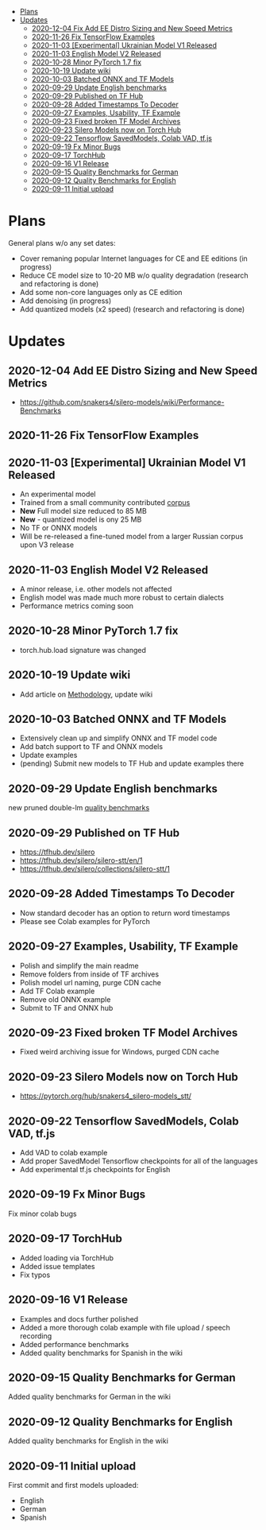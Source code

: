 - [Plans](#plans)
- [Updates](#updates)
  - [2020-12-04 Fix Add EE Distro Sizing and New Speed Metrics](#2020-12-04-add-ee-distro-sizing-and-new-speed-metrics)
  - [2020-11-26 Fix TensorFlow Examples](#2020-11-26-fix-tensorflow-examples)
  - [2020-11-03 [Experimental] Ukrainian Model V1 Released](#2020-11-03-experimental-ukrainian-model-v1-released)
  - [2020-11-03 English Model V2 Released](#2020-11-03-english-model-v2-released)
  - [2020-10-28 Minor PyTorch 1.7 fix](#2020-10-28-minor-pytorch-17-fix)
  - [2020-10-19 Update wiki](#2020-10-19-update-wiki)
  - [2020-10-03 Batched ONNX and TF Models](#2020-10-03-batched-onnx-and-tf-models)
  - [2020-09-29 Update English benchmarks](#2020-09-29-update-english-benchmarks)
  - [2020-09-29 Published on TF Hub](#2020-09-29-published-on-tf-hub)
  - [2020-09-28 Added Timestamps To Decoder](#2020-09-28-added-timestamps-to-decoder)
  - [2020-09-27 Examples, Usability, TF Example](#2020-09-27-examples-usability-tf-example)
  - [2020-09-23 Fixed broken TF Model Archives](#2020-09-23-fixed-broken-tf-model-archives)
  - [2020-09-23 Silero Models now on Torch Hub](#2020-09-23-silero-models-now-on-torch-hub)
  - [2020-09-22 Tensorflow SavedModels, Colab VAD, tf.js](#2020-09-22-tensorflow-savedmodels-colab-vad-tfjs)
  - [2020-09-19 Fx Minor Bugs](#2020-09-19-fx-minor-bugs)
  - [2020-09-17 TorchHub](#2020-09-17-torchhub)
  - [2020-09-16 V1 Release](#2020-09-16-v1-release)
  - [2020-09-15 Quality Benchmarks for German](#2020-09-15-quality-benchmarks-for-german)
  - [2020-09-12 Quality Benchmarks for English](#2020-09-12-quality-benchmarks-for-english)
  - [2020-09-11 Initial upload](#2020-09-11-initial-upload)

# Plans

General plans w/o any set dates:

- Cover remaning popular Internet languages for CE and EE editions (in progress)
- Reduce CE model size to 10-20 MB w/o quality degradation (research and refactoring is done)
- Add some non-core languages only as CE edition
- Add denoising (in progress)
- Add quantized models (x2 speed) (research and refactoring is done)

# Updates

## 2020-12-04 Add EE Distro Sizing and New Speed Metrics

- https://github.com/snakers4/silero-models/wiki/Performance-Benchmarks

## 2020-11-26 Fix TensorFlow Examples

## 2020-11-03 [Experimental] Ukrainian Model V1 Released

- An experimental model
- Trained from a small community contributed [corpus](https://github.com/snakers4/silero-models/issues/30)
- **New** Full model size reduced to 85 MB
- **New** - quantized model is ony 25 MB 
- No TF or ONNX models
- Will be re-released a fine-tuned model from a larger Russian corpus upon V3 release 

## 2020-11-03 English Model V2 Released

- A minor release, i.e. other models not affected
- English model was made much more robust to certain dialects
- Performance metrics coming soon 

## 2020-10-28 Minor PyTorch 1.7 fix

- torch.hub.load signature was changed

## 2020-10-19 Update wiki
- Add article on [Methodology](https://github.com/snakers4/silero-models/wiki/Methodology), update wiki

## 2020-10-03 Batched ONNX and TF Models

- Extensively clean up and simplify ONNX and TF model code
- Add batch support to TF and ONNX models
- Update examples
- (pending) Submit new models to TF Hub and update examples there

## 2020-09-29 Update English benchmarks

new pruned double-lm [quality benchmarks](https://github.com/snakers4/silero-models/wiki/Quality-Benchmarks#en-v1)

## 2020-09-29 Published on TF Hub 

- https://tfhub.dev/silero
- https://tfhub.dev/silero/silero-stt/en/1
- https://tfhub.dev/silero/collections/silero-stt/1

## 2020-09-28 Added Timestamps To Decoder

- Now standard decoder has an option to return word timestamps
- Please see Colab examples for PyTorch

## 2020-09-27 Examples, Usability, TF Example 

- Polish and simplify the main readme
- Remove folders from inside of TF archives
- Polish model url naming, purge CDN cache
- Add TF Colab example
- Remove old ONNX example
- Submit to TF and ONNX hub

## 2020-09-23 Fixed broken TF Model Archives 

- Fixed weird archiving issue for Windows, purged CDN cache

## 2020-09-23 Silero Models now on Torch Hub

- https://pytorch.org/hub/snakers4_silero-models_stt/

## 2020-09-22 Tensorflow SavedModels, Colab VAD, tf.js

- Add VAD to colab example
- Add proper SavedModel Tensorflow checkpoints for all of the languages
- Add experimental tf.js checkpoints for English 

## 2020-09-19 Fx Minor Bugs

Fix minor colab bugs

## 2020-09-17 TorchHub

- Added loading via TorchHub
- Added issue templates
- Fix typos

## 2020-09-16 V1 Release

- Examples and docs further polished
- Added a more thorough colab example with file upload / speech recording
- Added performance benchmarks
- Added quality benchmarks for Spanish in the wiki

## 2020-09-15 Quality Benchmarks for German

Added quality benchmarks for German in the wiki

## 2020-09-12 Quality Benchmarks for English

Added quality benchmarks for English in the wiki

## 2020-09-11 Initial upload

First commit and first models uploaded:

- English
- German
- Spanish
